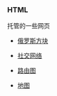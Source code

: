 ### HTML

托管的一些网页

* [俄罗斯方块](tetris.html)

* [社交网络](socialnetwork.html) 

* [路由图](route.html)

* [地图](globe.html)
